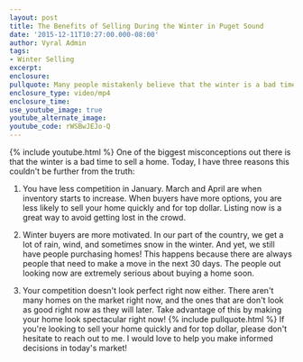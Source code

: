 ```yaml
---
layout: post
title: The Benefits of Selling During the Winter in Puget Sound
date: '2015-12-11T10:27:00.000-08:00'
author: Vyral Admin
tags:
- Winter Selling
excerpt:
enclosure:
pullquote: Many people mistakenly believe that the winter is a bad time to sell.
enclosure_type: video/mp4
enclosure_time:
use_youtube_image: true
youtube_alternate_image:
youtube_code: rWSBwJEJo-Q
---
```

{% include youtube.html %}
One of the biggest misconceptions out there is that the winter is a bad time to sell a home. Today, I have three reasons this couldn't be further from the truth:

1. You have less competition in January. March and April are when inventory starts to increase. When buyers have more options, you are less likely to sell your home quickly and for top dollar. Listing now is a great way to avoid getting lost in the crowd.

2. Winter buyers are more motivated. In our part of the country, we get a lot of rain, wind, and sometimes snow in the winter. And yet, we still have people purchasing homes! This happens because there are always people that need to make a move in the next 30 days. The people out looking now are extremely serious about buying a home soon.

3. Your competition doesn't look perfect right now either. There aren't many homes on the market right now, and the ones that are don't look as good right now as they will later. Take advantage of this by making your home look spectacular right now!
{% include pullquote.html %}
If you're looking to sell your home quickly and for top dollar, please don't hesitate to reach out to me. I would love to help you make informed decisions in today's market!
